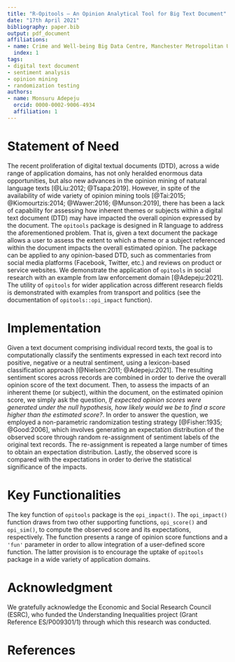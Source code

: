 ```yaml
---
title: "R-Opitools – An Opinion Analytical Tool for Big Text Document"
date: "17th April 2021"
bibliography: paper.bib
output: pdf_document
affiliations:
- name: Crime and Well-being Big Data Centre, Manchester Metropolitan University
  index: 1
tags:
- digital text document
- sentiment analysis
- opinion mining
- randomization testing
authors:
- name: Monsuru Adepeju
  orcid: 0000-0002-9006-4934
  affiliation: 1
---
```


# Statement of Need

The recent proliferation of digital textual documents (DTD), across a wide range of application domains, has not only heralded enormous data opportunities, but also new advances in the opinion mining of natural language texts [@Liu:2012; @Tsapa:2019]. However, in spite of the availability of wide variety of opinion mining tools [@Tai:2015; @Kiomourtzis:2014; @Wawer:2016; @Munson:2019], there has been a lack of capability for assessing how inherent themes or subjects within a digital text document (DTD) may have impacted the overall opinion expressed by the document. The `opitools` package is designed in R language to address the aforementioned problem. That is, given a text document the package allows a user to assess the extent to which a theme or a subject referenced within the document impacts the overall estimated opinion. The package can be applied to any opinion-based DTD, such as commentaries from social media platforms (Facebook, Twitter, etc.) and reviews on product or service websites. We demonstrate the application of `opitools` in social research with an example from law enforcement domain [@Adepeju:2021]. The utility of `opitools` for wider application across different research fields is demonstrated with examples from transport and politics (see the documentation of `opitools::opi_impact` function). 

# Implementation

Given a text document comprising individual record texts, the goal is to computationally classify the sentiments expressed in each text record into positive, negative or a neutral sentiment, using a lexicon-based classification approach [@Nielsen:2011; @Adepeju:2021]. The resulting sentiment scores across records are combined in order to derive the overall opinion score of the text document. Then, to assess the impacts of an inherent theme (or subject), within the document, on the estimated opinion score, we simply ask the question, *If expected opinion scores were generated under the null hypothesis, how likely would we be to find a score higher than the estimated score?*. In order to answer the question, we employed a non-parametric randomization testing strategy [@Fisher:1935; @Good:2006], which involves generating an expectation distribution of the observed score through random re-assignment of sentiment labels of the original text records. The re-assignment is repeated a large number of times to obtain an expectation distribution. Lastly, the observed score is compared with the expectations in order to derive the statistical significance of the impacts.


# Key Functionalities

The key function of `opitools` package is the `opi_impact()`. The `opi_impact()` function draws from two other supporting functions, `opi_score()` and `opi_sim()`, to compute the observed score and its expectations, respectively. The function presents a range of opinion score functions and a `'fun'` parameter in order to allow integration of a user-defined score function. The latter provision is to encourage the uptake of `opitools` package in a wide variety of application domains.

# Acknowledgment

We gratefully acknowledge the Economic and Social Research Council (ESRC), who funded the Understanding Inequalities project (Grant Reference ES/P009301/1) through which this research was conducted.

# References

